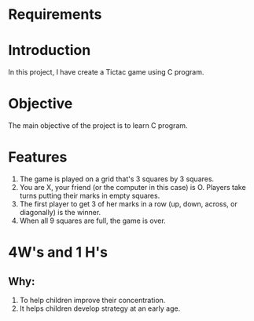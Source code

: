 # Requirements

# Introduction
In this project, I have create a Tictac game using C program.

# Objective
The main objective of the project is to learn C program.

# Features
1. The game is played on a grid that's 3 squares by 3 squares.
2. You are X, your friend (or the computer in this case) is O. Players take turns putting their marks in empty squares.
3. The first player to get 3 of her marks in a row (up, down, across, or diagonally) is the winner.
4. When all 9 squares are full, the game is over.

# 4W's and 1 H's
## Why:
1. To help children improve their concentration.
2. It helps children develop strategy at an early age.
